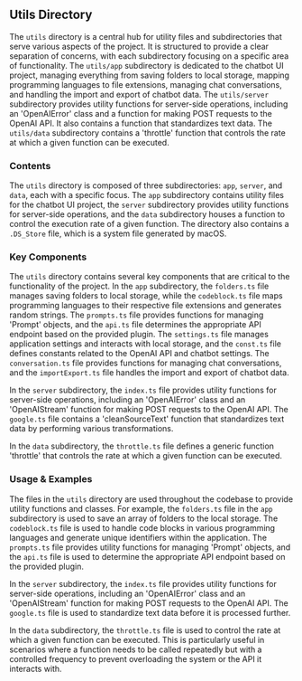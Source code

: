 
## Utils Directory

The `utils` directory is a central hub for utility files and subdirectories that serve various aspects of the project. It is structured to provide a clear separation of concerns, with each subdirectory focusing on a specific area of functionality. The `utils/app` subdirectory is dedicated to the chatbot UI project, managing everything from saving folders to local storage, mapping programming languages to file extensions, managing chat conversations, and handling the import and export of chatbot data. The `utils/server` subdirectory provides utility functions for server-side operations, including an 'OpenAIError' class and a function for making POST requests to the OpenAI API. It also contains a function that standardizes text data. The `utils/data` subdirectory contains a 'throttle' function that controls the rate at which a given function can be executed. 

### Contents

The `utils` directory is composed of three subdirectories: `app`, `server`, and `data`, each with a specific focus. The `app` subdirectory contains utility files for the chatbot UI project, the `server` subdirectory provides utility functions for server-side operations, and the `data` subdirectory houses a function to control the execution rate of a given function. The directory also contains a `.DS_Store` file, which is a system file generated by macOS.

### Key Components

The `utils` directory contains several key components that are critical to the functionality of the project. In the `app` subdirectory, the `folders.ts` file manages saving folders to local storage, while the `codeblock.ts` file maps programming languages to their respective file extensions and generates random strings. The `prompts.ts` file provides functions for managing 'Prompt' objects, and the `api.ts` file determines the appropriate API endpoint based on the provided plugin. The `settings.ts` file manages application settings and interacts with local storage, and the `const.ts` file defines constants related to the OpenAI API and chatbot settings. The `conversation.ts` file provides functions for managing chat conversations, and the `importExport.ts` file handles the import and export of chatbot data.

In the `server` subdirectory, the `index.ts` file provides utility functions for server-side operations, including an 'OpenAIError' class and an 'OpenAIStream' function for making POST requests to the OpenAI API. The `google.ts` file contains a 'cleanSourceText' function that standardizes text data by performing various transformations.

In the `data` subdirectory, the `throttle.ts` file defines a generic function 'throttle' that controls the rate at which a given function can be executed.

### Usage & Examples

The files in the `utils` directory are used throughout the codebase to provide utility functions and classes. For example, the `folders.ts` file in the `app` subdirectory is used to save an array of folders to the local storage. The `codeblock.ts` file is used to handle code blocks in various programming languages and generate unique identifiers within the application. The `prompts.ts` file provides utility functions for managing 'Prompt' objects, and the `api.ts` file is used to determine the appropriate API endpoint based on the provided plugin.

In the `server` subdirectory, the `index.ts` file provides utility functions for server-side operations, including an 'OpenAIError' class and an 'OpenAIStream' function for making POST requests to the OpenAI API. The `google.ts` file is used to standardize text data before it is processed further.

In the `data` subdirectory, the `throttle.ts` file is used to control the rate at which a given function can be executed. This is particularly useful in scenarios where a function needs to be called repeatedly but with a controlled frequency to prevent overloading the system or the API it interacts with.
